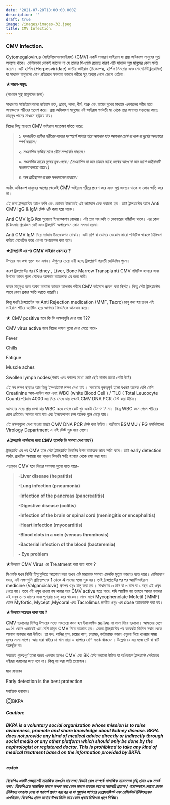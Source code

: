 ```yaml
---
date: '2021-07-28T18:00:00.000Z'
description: ''
draft: true
image: /images/images-32.jpeg
title: CMV Infection.
---
```


### CMV Infection.

Cytomegalovirus (সাইটোমেগালভাইরাস) (CMV) একটি সাধারণ ভাইরাস যা প্রায় অধিকাংশ মানুষের সুপ্ত অবস্থায় থাকে।  বেশিরভাগ লোকই জানেন না যে তাদের সিএমভি রয়েছে কারণ এটি  সাধারন সুস্থ মানুষের কোন ক্ষতি করেনা।  এটি হার্পিস  (Herpesviridae) জাতীয় ভাইরাস (চিকেনপক্স, হার্পিস সিমপ্লেক্স এবং মোনোনিউক্লিয়োসিস) যা সাধারন মানুষদের রোগ প্রতিরোধ ক্ষমতার কারনে শরীরে সুপ্ত অবস্থা থেকে জেগে ওঠেনা।

**★কারণ-সমূহ:**

(সাধারন সুস্থ মানুষদের জন্য)

সাধারণত সাইটোমেগালো ভাইরাস রক্ত, প্রস্রাব, লালা, বীর্য, অশ্রু এবং মায়ের দুধের মাধ্যমে একজনের শরীর হতে অন্যজনের শরীরের প্রবেশ করে। প্রায় অধিকাংশ মানুষের এই ভাইরাস  গর্ভবতী মা থেকে তার অনাগত সন্তানের কাছে মাতৃদুধ পানের মাধ্যমে ছড়িয়ে যায়।

নিচের কিছু  মাধ্যমে  CMV ভাইরাস  সংক্রমণ ঘটতে পারে:

> **_১. সংক্রামিত ব্যক্তির শরীরের লালার  সংস্পর্শে আসার পরে আপনার হাত আপনার চোখ বা নাক বা মুখের অভ্যন্তরে স্পর্শ করালে।_**
>
> **_২. সংক্রামিত ব্যক্তির সাথে যৌন সম্পর্কের মাধ্যমে।_**
>
> **_৩. সংক্রামিত মায়ের বুকের দুধ থেকে। (সংক্রামিত মা তার বাচ্চার কাছে জন্মের আগে বা তার আগে ভাইরাসটি সংক্রমণ করতে পারে।)_**
>
> **_৪. অঙ্গ প্রতিস্থাপন বা রক্ত সঞ্চালনের মাধ্যমে।_**

অর্থাৎ অধিকাংশ মানুষের আগের থেকেই CMV ভাইরাস শরীরে প্রবেশ করে এবং সুপ্ত অবস্থায় থাকে যা কোন ক্ষতি করে না।

এই জন্য ট্রান্সপ্লান্টের আগে রুগি এবং ডোনার উভয়েরই এই ভাইরাস চেক করানো হয়। তাই ট্রান্সপ্লান্টের আগে Anti CMV IgG & IgM টেস্ট ২টি করা হয়ে থাকে।

Anti CMV IgG দিয়ে পুরোনো ইনফেকশন বোঝায়। এটা প্রায় সব রুগি ও ডোনারের পজিটিভ থাকে। এর কোন চিকিৎসার প্রয়োজন নেই এবং ট্রান্সপ্লান্ট অপারেশনে কোন সমস্যা হয়না।

Anti CMV IgM দিয়ে বর্তমান ইনফেকশন বোঝায়। এটা রুগি বা ডোনার যেকোন কারো পজিটিভ থাকলে চিকিৎসা করিয়ে নেগেটিভ করে এরপর অপারেশন করা হবে।

**★ট্রান্সপ্ল্যান্ট এর পর CMV ভাইরাস  কেন হয় ?**

উপরের সব কথা ভুলে যান এখন। ঐগুলার চেয়ে দায়ী হচ্ছে ট্রান্সপ্ল্যান্ট পরবর্তী মেডিসিন গুলো।

কারণ ট্রান্সপ্লান্টের পর (Kidney , Liver, Bone Marrow Transplant) CMV পসিটিভ হওয়ার জন্য উপরের কারন গুলো থেকেও আপনার ব্যাডলাক এর জন্য দায়ী।

কারন মাতৃদুগ্ধ হতে অথবা অন্যান্য কারনে আপনার শরীরে CMV ভাইরাস  প্রবেশ করা ছিলই। কিন্তু সেটা ট্রান্সপ্লান্টের আগে কোন প্রকার ক্ষতি করতে পারেনি।

কিন্তু যখনি ট্রান্সপ্লান্টের পর Anti Rejection medication (MMF, Tacro)  চালু করা হয় তখন এই ভাইরাস শরীরে অ্যাক্টিভ হয়ে আপনার কিডনিকে আক্রমন করে।

★ CMV positive হলে কি কি লক্ষণগুলি দেখা যায় ???

CMV virus active  হলে নিচের লক্ষণ গুলো দেখা যেতে পারে-

Fever

Chills

Fatigue

Muscle aches

Swollen lymph nodes(গলায় এবং বগলের মধ্যে ছোট ছোট দানার মতো গোটা উঠে)

এই সব লক্ষণ ছাড়াও আর কিছু ইম্পরট্যান্ট লক্ষণ দেখা যায় । সবচেয়ে গুরুত্বপূর্ণ হলো যখনই অনেক বেশি বেশি Creatinine আপ-ডাউন করে এবং WBC (white Blood Cell ) / TLC ( Total Leucocyte Count) পরিমান 4000 এর নিচে নেমে যায় তখনই CMV DNA PCR টেস্ট করা উচিত।

আমাদের মধ্যে প্রায় দেখা যায় WBC কমে গেলে কেউ খুব একটা টেনশন নি না। কিন্তু WBC কমে গেলে শরীরের রোগ প্রতিরোধ ক্ষমতা কমে যায় এবং ইনফেকশন চান্স অনেক গুনে বেড়ে যায়।

এই লক্ষণগুলো দেখা যাওয়া মাত্রই CMV DNA PCR টেস্ট করা উচিত। বর্তমানে BSMMU / PG  হসপিটালের Virology Department এ এই টেস্ট শুরু হয়ে গেসে।

**★ট্রান্সপ্লান্ট পার্সনদের জন্য CMV হলেকি কি সমস্যা দেখা যায়?)**

ট্রান্সপ্ল্যান্ট এর পর CMV হলে সেটা ট্রান্সপ্ল্যান্ট কিডনির উপর মারাত্মক ভাবে ক্ষতি করে। তাই early detection অর্থাৎ প্রাথমিক অবস্থায় ধরা পড়লে কিডনি ক্ষতি হওয়ার থেকে রক্ষা করা যায়।

এছাড়াও CMV হলে নিচের সমসসা গুলো হতে পারে-

> **-Liver disease (hepatitis)**
>
> **-Lung infection (pneumonia)**
>
> **-Infection of the pancreas (pancreatitis)**
>
> **-Digestive disease (colitis)**
>
> **-Infection of the brain or spinal cord (meningitis or encephalitis)**
>
> **-Heart infection (myocarditis)**
>
> **-Blood clots in a vein (venous thrombosis)**
>
> **-Bacterial infection of the blood (bacteremia)**
>
> **- Eye problem**

★কিভাবে CMV Virus  এর Treatment করা হয়ে থাকে ?

সিএমভি যখন নির্দিষ্ট টিস্যুগুলিতে আক্রমণ করে তখন এটি মারাত্মক সমস্যা এমনকি মৃত্যুর কারণও হতে পারে। বেশিরভাগ সময়, এই লক্ষণগুলি প্রতিস্থাপনের 1 থেকে 4 মাসের মধ্যে শুরু হয়। তাই ট্রান্সপ্লান্টের পর পর  অ্যান্টিভাইরাল medicine (Valganciclovir)  গ্রুপের ওষুধ  চালু করা হয় । সাধারণত ৩ মাস বা ৬ মাস বা ১ বছর এই ওষুধ খেতে হয়। তবে  এই ওষুধ খাওয়া বন্ধ করার পরে CMV active হতে পারে. যদি অ্যাক্টিভ হয় তাহলে আবার ডাক্তার এই ওষুধ ৩-৬ মাসের জন্য পুনারায় চালু করে থাকেন। সাথে সাথে Mycophenolate Mofetil  ( MMF) যেমন Myfortic, Mycept ,Mycoral এবং Tacrolimus জাতীয় ওষুধ এর dose অ্যাডজাস্ট করা হয়।

**★কিভাবে সচেতন থাকা যায় ?**

CMV ছড়ানোর বিভিন্ন উপায়ের মধ্যে সবচেয়ে কমন হল ইনফেক্টেড saliva বা লালা দিয়ে ছড়ানো। আমাদের দেশে ৯৯% কেসে এভাবেই এত বেশি মানুষ CMV দিয়ে আক্রান্ত হয়। এজন্য ট্রান্সপ্লান্টের পর কয়েকটা জিনিস সবার থেকে আলাদা ব্যবহার করা উচিত। তা হলঃ পানির গ্লাস, চায়ের কাপ, চাচামচ, কাটাচামচ কারন এগুলো দিয়ে খাওয়ার সময় মুখের লালা লাগে। আর যারা বাইরে চা খান তারা এ ব্যাপারে বেশি সতর্ক থাকবেন। উল্লেখ্য যে এর মধ্যে প্লেট বা বাটি অন্তর্ভুক্ত না।

সবচেয়ে গুরুত্বপূর্ণ হলো বছরে একবার হলেও CMV এবং BK টেস্ট করানো উচিত যা  অধিকাংশ ট্রান্সপ্ল্যান্ট সেন্টারের  ডক্টররা করানোর জন্য বলে না। কিন্তু যা করা অতি প্ৰয়োজন।

মনে রাখবেন

Early detection is the best protection

সবাইকে ধন্যবাদ।

ⒸBKPA

##### **Caution:**

###### **BKPA is a voluntary social organization whose mission is to raise awareness, promote and share knowledge about kidney disease. BKPA does not provide any kind of medical advice directly or indirectly through social media or any other platform which should only be done by the nephrologist or registered doctor. This is prohibited to take any kind of medical treatment based on the information provided by BKPA.**

##### **সতর্কতাঃ**

###### **বিকেপিএ একটি স্বেচ্ছাসেবী সামাজিক সংগঠন যার লক্ষ্য কিডনি রোগ সম্পর্কে সামাজিক সচেতনতা বৃদ্ধি,প্রচার এবং সতর্ক করা। বিকেপিএতে সামাজিক মাধ্যম অথবা অন্য কোন মাধ্যম ব্যবহার করে বা সরাসরি প্রত্যক্ষ / পরোক্ষভাবে কোনো প্রকার চিকিৎসা সংক্রান্ত সেবা বা পরামর্শ প্রদান করা হয় না যা শুধুমাত্র আপনার নেফ্রোলজিস্ট এবং রেজিস্টার্ড চিকিৎসকের এখতিয়ার।বিকেপিএ প্রদত্ত তথ্যের উপর ভিত্তি করে কোন প্রকার চিকিৎসা গ্রহণ নিষিদ্ধ।**

